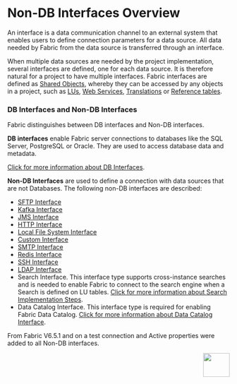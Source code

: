 # Non-DB Interfaces Overview

An interface is a data communication channel to an external system that enables users to define connection parameters for a data source. All data needed by Fabric from the data source is transferred through an interface.

When multiple data sources are needed by the project implementation, several interfaces are defined, one for each data source. It is therefore natural for a project to have multiple interfaces. Fabric interfaces are defined as [Shared Objects](/articles/04_fabric_studio/12_shared_objects.md), whereby they can be accessed by any objects in a project, such as [LUs](/articles/03_logical_units/01_LU_overview.md), [Web Services](/articles/15_web_services_and_graphit/01_web_services_overview.md), [Translations](/articles/09_translations/01_translations_overview_and_use_cases.md) or [Reference tables](/articles/22_reference(commonDB)_tables/01_fabric_commonDB_overview.md).

### DB Interfaces and Non-DB Interfaces

Fabric distinguishes between DB interfaces and Non-DB interfaces.

**DB interfaces** enable Fabric server connections to databases like the SQL Server, PostgreSQL or Oracle. They are used to access database data and metadata.

[Click for more information about DB Interfaces](/articles/05_DB_interfaces/03_DB_interfaces_overview.md).

**Non-DB Interfaces** are used to define a connection with data sources that are not Databases. The following non-DB interfaces are described:

* [SFTP Interface](02_SFTP_interface.md)
* [Kafka Interface](03_kafka_interface.md)
* [JMS Interface](04_JMS_interface.md)
* [HTTP Interface](05_HTTP_interface.md)
* [Local File System Interface](06_local_file_sys.md)
* [Custom Interface](07_custom_interface.md)
* [SMTP Interface](08_SMTP_interface.md)
* [Redis Interface](09_redis_interface.md)
* [SSH Interface](10_SSH_interface.md)
* [LDAP Interface](11_LDAP_interface.md)
* Search Interface. This interface type supports cross-instance searches and is needed to enable Fabric to connect to the search engine when a Search is defined on LU tables. [Click for more information about Search Implementation Steps](/articles/18_fabric_cdc/cdc_consumers/search/02_search_implementation.md).
* Data Catalog Interface. This interface type is required for enabling Fabric Data Catalog. [Click for more information about Data Catalog Interface](/articles/33_data_catalog/02a_data_catalog_interface.md).


From Fabric V6.5.1 and on a test connection and Active properties were added to all Non-DB interfaces.

[<img align="right" width="60" height="54" src="/articles/images/Next.png">](02_SFTP_interface.md) 
